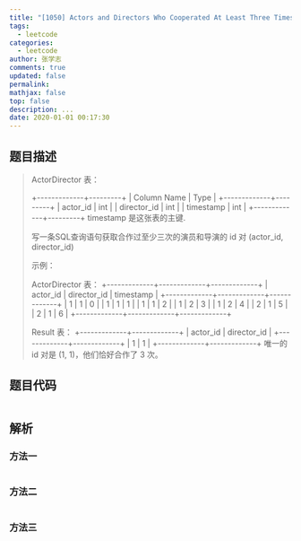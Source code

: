 ```yaml
---
title: "[1050] Actors and Directors Who Cooperated At Least Three Times"
tags:
  - leetcode
categories:
  - leetcode
author: 张学志
comments: true
updated: false
permalink:
mathjax: false
top: false
description: ...
date: 2020-01-01 00:17:30
---
```


## 题目描述

> ActorDirector 表： 
> 
> 
> +-------------+---------+
> | Column Name | Type    |
> +-------------+---------+
> | actor_id    | int     |
> | director_id | int     |
> | timestamp   | int     |
> +-------------+---------+
> timestamp 是这张表的主键.
> 
> 
> 
> 
> 写一条SQL查询语句获取合作过至少三次的演员和导演的 id 对 (actor_id, director_id) 
> 
> 示例： 
> 
> 
> ActorDirector 表：
> +-------------+-------------+-------------+
> | actor_id    | director_id | timestamp   |
> +-------------+-------------+-------------+
> | 1           | 1           | 0           |
> | 1           | 1           | 1           |
> | 1           | 1           | 2           |
> | 1           | 2           | 3           |
> | 1           | 2           | 4           |
> | 2           | 1           | 5           |
> | 2           | 1           | 6           |
> +-------------+-------------+-------------+
> 
> Result 表：
> +-------------+-------------+
> | actor_id    | director_id |
> +-------------+-------------+
> | 1           | 1           |
> +-------------+-------------+
> 唯一的 id 对是 (1, 1)，他们恰好合作了 3 次。 
> 

## 题目代码

```cpp

```

## 解析

### 方法一

```cpp

```

### 方法二

```cpp

```

### 方法三

```cpp

```

